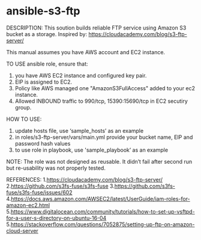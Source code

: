 ﻿# ansible-s3-ftp

DESCRIPTION: This soution builds reliable FTP service using Amazon S3 bucket as a storage.
Inspired by: https://cloudacademy.com/blog/s3-ftp-server/

This manual assumes you have AWS account and EC2 instance.

TO USE ansible role, ensure that:
1. you have AWS EC2 instance and configured key pair.
2. EIP is assigned to EC2.
3. Policy like AWS managed one "AmazonS3FullAccess" added to your ec2 instance.
4. Allowed INBOUND traffic to 990/tcp, 15390:15690/tcp in EC2 secutiry group.

HOW TO USE:
1. update hosts file, use ‘sample_hosts’ as an example
2. in roles/s3-ftp-server/vars/main.yml provide your bucket name, EIP and password hash values
3. to use role in playbook, use 'sample_playbook’ as an example

NOTE:
The role was not designed as reusable. It didn’t fail after second run but re-usability was not properly tested.


REFERENCES:
1.https://cloudacademy.com/blog/s3-ftp-server/
2.https://github.com/s3fs-fuse/s3fs-fuse
3.https://github.com/s3fs-fuse/s3fs-fuse/issues/602
4.https://docs.aws.amazon.com/AWSEC2/latest/UserGuide/iam-roles-for-amazon-ec2.html
5.https://www.digitalocean.com/community/tutorials/how-to-set-up-vsftpd-for-a-user-s-directory-on-ubuntu-16-04
5.https://stackoverflow.com/questions/7052875/setting-up-ftp-on-amazon-cloud-server

